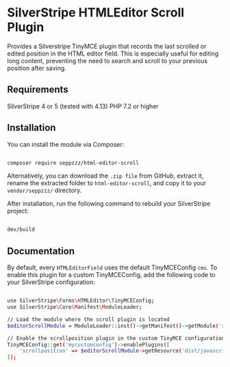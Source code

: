 # SilverStripe HTMLEditor Scroll Plugin

 Provides a Silverstripe TinyMCE plugin that records the last scrolled or edited position in the HTML editor field. This is especially useful for editing long content, preventing the need to search and scroll to your previous position after saving.
 
 
## Requirements

SilverStripe 4 or 5 (tested with 4.13)
PHP 7.2 or higher


## Installation

You can install the module via Composer:

```sh

composer require seppzzz/html-editor-scroll

```

Alternatively, you can download the `.zip file` from GitHub, extract it, rename the extracted folder to `html-editor-scroll`, 
and copy it to your `vendor/seppzzz/` directory.

After installation, run the following command to rebuild your SilverStripe project:


```sh

dev/build

```



## Documentation


By default, every `HTMLEditorField` uses the default TinyMCEConfig `cms`. To enable this plugin for a custom TinyMCEConfig, add the following code to your SilverStripe configuration:



```sh

use SilverStripe\Forms\HTMLEditor\TinyMCEConfig;
use SilverStripe\Core\Manifest\ModuleLoader;

// Load the module where the scroll plugin is located
$editorScrollModule = ModuleLoader::inst()->getManifest()->getModule('seppzzz/html-editor-scroll');

// Enable the scrollposition plugin in the custom TinyMCE configuration
TinyMCEConfig::get('mycustomconfig')->enablePlugins([
    'scrollposition' => $editorScrollModule->getResource('dist/javascript/mceplugin/editorscrollpos/scroll-pos-mce-plugin.js'),
]);

```
